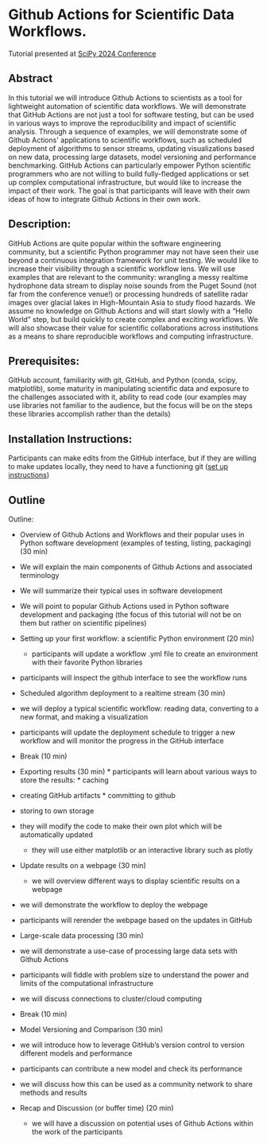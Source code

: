 # Github Actions for Scientific Data Workflows.

Tutorial presented at [SciPy 2024 Conference](https://www.scipy2024.scipy.org/)

## Abstract

In this tutorial we will introduce Github Actions to scientists as a tool for lightweight automation of scientific data workflows. We will demonstrate that GitHub Actions are not just a tool for software testing, but can be used in various ways to improve the reproducibility and impact of scientific analysis. Through a sequence of examples, we will demonstrate some of Github Actions' applications to scientific workflows, such as scheduled deployment of algorithms to sensor streams, updating visualizations based on new data, processing large datasets, model versioning and performance benchmarking. GitHub Actions can particularly empower Python scientific programmers who are not willing to build fully-fledged applications or set up complex computational infrastructure, but would like to increase the impact of their work. The goal is that participants will leave with their own ideas of how to integrate Github Actions in their own work. 

## Description:

GitHub Actions are quite popular within the software engineering community, but a scientific Python programmer may not have seen their use beyond a continuous integration framework for unit testing. We would like to increase their visibility through a scientific workflow lens. We will use examples that are relevant to the community: wrangling a messy realtime hydrophone data stream to display noise sounds from the Puget Sound (not far from the conference venue!) or processing hundreds of satellite radar images over glacial lakes in High-Mountain Asia to study  flood hazards. We assume no knowledge on Github Actions and will start slowly with a “Hello World” step, but build quickly to create complex and exciting workflows. We will also showcase their value for scientific collaborations across institutions as a means to share reproducible workflows and computing infrastructure.

## Prerequisites: 
GitHub account, familiarity with git, GitHub, and Python (conda, scipy, matplotlib), some maturity in manipulating scientific data and exposure to the challenges associated with it, ability to read code (our examples may use libraries not familiar to the audience, but the focus will be on the steps these libraries accomplish rather than the details)

## Installation Instructions: 
Participants can make edits from the GitHub interface, but if they are willing to make updates locally, they need to have a functioning git ([set up instructions](https://swcarpentry.github.io/git-novice/#installing-git))

## Outline

Outline:

* Overview of Github Actions and Workflows and their popular uses in Python software development (examples of testing, listing, packaging)(30 min)
* We will explain the main components of Github Actions and associated terminology
* We will summarize their typical uses in software development 
* We will point to popular Github Actions used in Python software development and packaging (the focus of this tutorial will not be on them but rather on scientific pipelines)

* Setting up your first workflow: a scientific Python environment (20 min)
	* participants will update a workflow .yml file to create an environment with their favorite Python libraries
* participants will inspect the github interface to see the workflow runs

* Scheduled algorithm deployment to a realtime stream (30 min)
* we will deploy a typical scientific workflow: reading data, converting to a new format, and making a visualization
* participants will update the deployment schedule to trigger a new workflow and will monitor the progress in the GitHub interface

* Break (10 min)

* Exporting results (30 min)
            * participants will learn about various ways to store the results: 
		* caching
* creating GitHub artifacts
            * committing to github
* storing to own storage
* they will modify the code to make their own plot which will be automatically updated
	* they will use either matplotlib or an interactive library such as plotly

* Update results on a webpage (30 min)
	* we will overview different ways to display scientific results on a webpage
* we will demonstrate the workflow to deploy the webpage 
* participants will rerender the webpage based on the updates in GitHub

* Large-scale data processing (30 min)
* we will demonstrate a use-case of processing large data sets with Github Actions
* participants will fiddle with problem size to understand the power and limits of the computational infrastructure
* we will discuss connections to cluster/cloud computing

* Break (10 min)

* Model Versioning and Comparison (30 min) 
* we will introduce how to leverage GitHub’s version control to version different models and performance
* participants can contribute a new model and check its performance
* we will discuss how this can be used as a community network to share methods and results

* Recap and Discussion (or buffer time)  (20 min)
	* we will have a discussion on potential uses of Github Actions within the work of the participants




